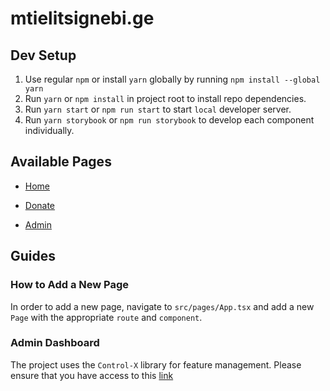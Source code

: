 # mtielitsignebi.ge

## Dev Setup

1. Use regular `npm` or install `yarn` globally by running `npm install --global yarn`
2. Run `yarn` or `npm install` in project root to install repo dependencies.
3. Run `yarn start` or `npm run start` to start `local` developer server.
4. Run `yarn storybook` or `npm run storybook` to develop each component individually.

## Available Pages

- [Home](https://www.mtielitsignebi.ge/home)

- [Donate](https://www.mtielitsignebi.ge/donate)

- [Admin](https://www.mtielitsignebi.ge/login)

## Guides

### How to Add a New Page

In order to add a new page, navigate to `src/pages/App.tsx` and add a new `Page` with the appropriate `route` and `component`.

### Admin Dashboard

The project uses the `Control-X` library for feature management. Please ensure that you have access to this [link](https://github.com/users/etlyn/packages/npm/package/control-x)
